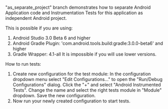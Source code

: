 "as_separate_project" branch demonstrates how to separate Android Application code 
and Instrumentation Tests for this application as independent Android project.

This is possible if you are using:
  1. Android Studio 3.0 Beta 6 and higher
  2. Android Gradle Plugin: 'com.android.tools.build:gradle:3.0.0-beta6' and higher
  3. Gradle Wrapper: 4.1-all
It is impossible if you will use lower versions.

How to run tests:
  1. Create new configuration for the test module:
     In the configuration dropdown menu select "Edit Configurations..." to open the "Run/Debug Configurations" dialog.
     Click the "+" and select "Android Instrumented Tests".
     Change the name and select the right tests module in "Module" dropdown.
     Save the new configuration.
  2. Now run your newly created configuration to start tests.
